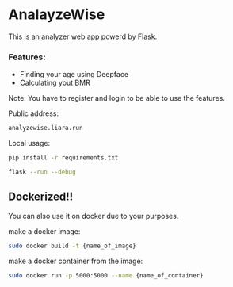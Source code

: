 # AnalayzeWise
This is an analyzer web app powerd by Flask.


### Features:
- Finding your age using Deepface
- Calculating yout BMR

Note: You have to register and login to be able to use the features.

Public address:
```sh
analyzewise.liara.run
```
Local usage:

```sh
pip install -r requirements.txt
```

```sh
flask --run --debug
```

## Dockerized!!
You can also use it on docker due to your purposes.

make a docker image:
```sh
sudo docker build -t {name_of_image}
```
make a docker container from the image:
```sh
sudo docker run -p 5000:5000 --name {name_of_container}
```
